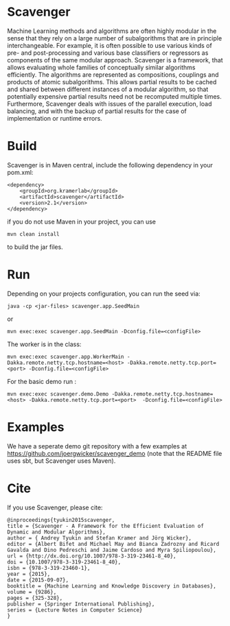 Scavenger
====

Machine Learning methods and algorithms are often highly modular in
the sense that they rely on a large number of subalgorithms that are
in principle interchangeable. For example, it is often possible to
use various kinds of pre- and post-processing and various base
classifiers or regressors as components of the same modular
approach. Scavenger is a framework, that allows
evaluating whole families of conceptually similar algorithms
efficiently. The algorithms are represented as compositions,
couplings and products of atomic subalgorithms. This allows partial
results to be cached and shared between different instances of a
modular algorithm, so that potentially expensive partial results
need not be recomputed multiple times. Furthermore, Scavenger
deals with issues of the parallel execution,  load balancing, and
with the backup of partial results for the case of implementation or
runtime errors.

Build
=====

Scavenger is in Maven central, include the following dependency in your pom.xml:

```
<dependency>	
    <groupId>org.kramerlab</groupId>
    <artifactId>scavenger</artifactId>
    <version>2.1</version>
</dependency>

```

if you do not use Maven in your project, you can use

```
mvn clean install
```

to build the jar files.

Run
===

Depending on your projects configuration, you can run the seed via:


```
java -cp <jar-files> scavenger.app.SeedMain
```

or

```
mvn exec:exec scavenger.app.SeedMain -Dconfig.file=<configFile>
```


The worker is in the class:

```
mvn exec:exec scavenger.app.WorkerMain -Dakka.remote.netty.tcp.hostname=<host> -Dakka.remote.netty.tcp.port=<port> -Dconfig.file=<configFile>
```

For the basic demo run :

```
mvn exec:exec scavenger.demo.Demo -Dakka.remote.netty.tcp.hostname=<host> -Dakka.remote.netty.tcp.port=<port>  -Dconfig.file=<configFile>
```

Examples
====

We have a seperate demo git repository with a few examples at https://github.com/joergwicker/scavenger_demo (note that the README file uses sbt, but Scavenger uses Maven).


Cite
====

If you use Scavenger, please cite:

```
@inproceedings{tyukin2015scavenger,
title = {Scavenger - A Framework for the Efficient Evaluation of Dynamic and Modular Algorithms},
author = { Andrey Tyukin and Stefan Kramer and Jörg Wicker},
editor = {Albert Bifet and Michael May and Bianca Zadrozny and Ricard Gavalda and Dino Pedreschi and Jaime Cardoso and Myra Spiliopoulou},
url = {http://dx.doi.org/10.1007/978-3-319-23461-8_40},
doi = {10.1007/978-3-319-23461-8_40},
isbn = {978-3-319-23460-1},
year = {2015},
date = {2015-09-07},
booktitle = {Machine Learning and Knowledge Discovery in Databases},
volume = {9286},
pages = {325-328},
publisher = {Springer International Publishing},
series = {Lecture Notes in Computer Science}
}
```

